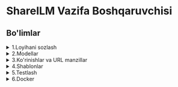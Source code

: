 # ShareILM Vazifa Boshqaruvchisi

## Bo'limlar

<details>
<summary>1.Loyihani sozlash</summary>

- [x] 1.ShareILM repozitoriyasini fork qilib, lokalga yuklab oling.
- [x] 2.Virtual muhitni `venv` yoki `pipenv` yordamida sozlang.
- [x] 3.`requirements.txt` faylida keltirilgan barcha bog'liqliklarni o'rnating.
- [x] 4.`.env` faylini yarating va ma'lumotlar bazasi sozlamalarini konfiguratsiya qiling.
- [x] 5.Dastlabki migratsiyalarni ishga tushiring va ma'lumotlar bazasi ulanishini tekshiring.
- [x] 6.`python manage.py runserver` buyrug'i yordamida serverni ishga tushiring.
- [x] 7.README faylida "Lokal sozlash" bo'limini qo'shib, sozlash jarayonini hujjatlashtiring.
- [x] 8.`django-environ` kutubxonasidan foydalangan holda xavfsiz muhit sozlamalarini boshqaring.
- [x] 9.Superuser yarating va administrator sifatida tizimga kiring.
- [x] 10.Statik va media fayllar uchun lokal sozlamalarni konfiguratsiya qiling.

</details>

<details>
<summary>2.Modellar</summary>

- [x] 11.Mavjud modellarni ko'rib chiqing va har bir maydon uchun izohlar yozing.
- [x] 12.`Book` modelini yarating: `title`, `author`, `publisher`, `ISBN`, `price`, `stock`, `category`, va `cover_image` maydonlari bilan.
- [x] 13.`Category` modelini yarating: `name`, `slug`, va `description` maydonlari bilan.
- [x] 14.`Book` modeliga `Category` modeliga foreign key qo'shing.
- [ ] 15.`Borrower` modelini yarating: `user`, `borrowed_books`, `due_date`, va `return_status` maydonlari bilan.
- [ ] 16.Kitob zaxirasini tekshirish uchun `Book` modelida maxsus metodlarni qo'shing.
- [ ] 17.Kitob sotib olish va qarz olish jarayonlarini qayd etish uchun `Transaction` modelini amalga oshiring.
- [ ] 18.Yangi modellar uchun migratsiya skriptini yozing.
- [ ] 19.Barcha maxsus model metodlari uchun unit-testlar qo'shing.
- [x] 20.Modellarni Django shell yordamida sinab ko'ring.
- [x] 21.`faker` yordamida `Book` va `Category` modellarini namunaviy ma'lumotlar bilan to'ldiruvchi maxsus Django komandasi yarating.
- [x] 22.`Book` va `Category` modellar uchun namuna ma'lumotlarini avvaldan yuklash uchun fixtures qo'shing.

</details>

<details>
<summary>3.Ko'rinishlar va URL manzillar</summary>

- [ ] 23.Barcha kitoblarni sahifalash bilan ko'rsatish uchun ko'rinish yarating.
- [x] 24.Har bir kitob uchun batafsil ma'lumot sahifasini yarating.
- [ ] 25.Kitoblarni sarlavha, muallif yoki ISBN bo'yicha qidirish funksiyasini amalga oshiring.
- [x] 26.Kategoriyalar bo'yicha kitoblarni ko'rsatish uchun ko'rinish yarating.
- [x] 27.Kitoblarga tegishli barcha ko'rinishlar uchun URL manzillarni yozing.
- [ ] 28.Foydalanuvchi tajribasini yaxshilash uchun nonushta navigatsiyasini amalga oshiring.
- [ ] 29.Foydalanuvchilar uchun kitoblarni qarz olish va qarz holatini kuzatish uchun ko'rinish yarating.
- [x] 30.Administratorlar uchun zaxira darajasini boshqarish uchun boshqaruv paneli yarating.
- [ ] 31.Ko'rinishlarda so'rovlarni samaradorlik uchun optimallashtiring.

</details>

<details>
<summary>4.Shablonlar</summary>

- [x] 32.Bosh shablonni bir xil header, footer va sidebar bilan yarating.
- [x] 33.Yaqinda qo'shilgan va tavsiya etilgan kitoblarni ko'rsatadigan bosh sahifa shablonini yarating.
- [x] 34.Kitob ma'lumotlari va zaxira holatini ko'rsatadigan kitob tafsiloti shablonini qo'shing.
- [ ] 35.Kitoblar uchun qidiruv natijalari shablonini yarating.
- [x] 36.Kategoriyalarni rasmlar bilan ko'rsatadigan shablonni amalga oshiring.
- [ ] 37.Kitob narxlarini formatlash uchun maxsus shablon filtrini yozing.
- [ ] 38."Mening qarzga olingan kitoblarim" sahifasi uchun moslashuvchan shablon yarating.
- [ ] 39.Shablonlarni mobil va ish stollari qurilmalarida sinab ko'ring.

</details>

<details>
<summary>5.Testlash</summary>

- [ ] 40.Lokal sozlamalar to'g'ri ishlashini ta'minlash uchun skriptlarni sinovdan o'tkazing.
- [ ] 41.Barcha maxsus model metodlari uchun unit-testlar qo'shing.
- [ ] 42.Kitoblarga tegishli ko'rinishlar uchun integratsiya testlari yarating.
- [ ] 43.Shablonlarning har xil qurilmalarda javob qaytarishini sinab ko'ring.
- [ ] 44.Yangilanishlar uchun regressiya testlarini avtomatlashtiring.

</details>

<details>
<summary>6.Docker</summary>

- [ ] 45.`docker-compose.yml` faylini PostgreSQL bilan lokal rivojlantirish uchun qo'shing.
- [ ] 46.`docker-compose up` buyrug'ini ishga tushirib, Docker sozlamasini sinab ko'ring.
- [ ] 47.Docker sozlash jarayonini hujjatlashtiring.
- [ ] 48.Muhim xizmatlar uchun Docker sog'liqni tekshirishlarini yozing.
- [ ] 49.Dockerfile ni tezroq qurilish uchun optimallashtiring.

</details>
